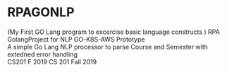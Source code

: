 # RPAGONLP 
(My First GO Lang program to excercise basic language constructs  )
RPA GolangProject for NLP GO-K8S-AWS Prototype  
A simple Go Lang NLP processor to parse Course and Semester with extedned error handling    
CS201 F 2019 
CS 201 Fall 2019
